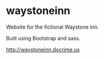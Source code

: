 # waystoneinn
Website for the fictional Waystone Inn.

Built using Bootstrap and sass.

http://waystoneinn.docrime.us